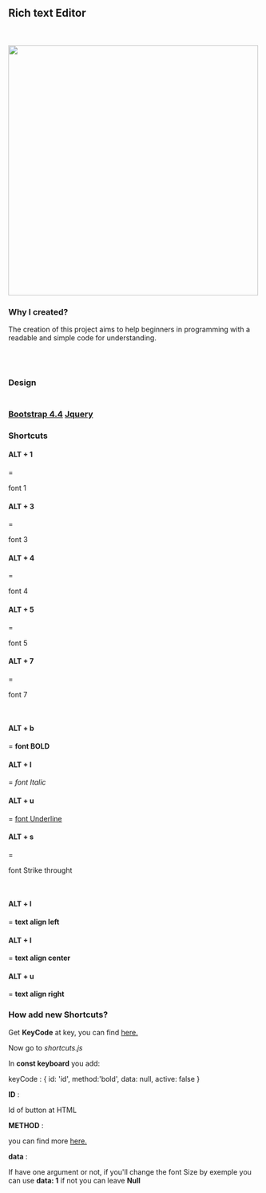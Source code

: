 <h2>Rich text Editor</h2>
<br>
<br>
<img height=" 500px" width ="500px" src=”icon/richtext.png”>

<h3> Why I created?</h3>

<p>
The creation of this project aims to help beginners in programming with a readable and simple code for understanding.</p>

<br>
<br>
<h3>Design<h3>
<br>
<a href="https://getbootstrap.com/">Bootstrap 4.4</a>
<a href="https://jquery.com/">Jquery</a>
<br>
<h3>Shortcuts</h3>

<h4>ALT + 1</h4> = <p>font 1</p>
<h4>ALT + 3</h4> = <p>font 3</p>
<h4>ALT + 4</h4> = <p>font 4</p>
<h4>ALT + 5</h4> = <p>font 5</p>
<h4>ALT + 7</h4> = <p>font 7</p>
<br>
<h4>ALT + b</h4> = <b>font BOLD</b>
<h4>ALT + I</h4> = <i>font Italic</i>
<h4>ALT + u</h4> = <u>font Underline</u>
<h4>ALT + s</h4> = <p>font Strike throught</p>
<br>
<h4>ALT + l</h4> = <b>text align left</b>
<h4>ALT + I</h4> = <b>text align center</b>
<h4>ALT + u</h4> = <b>text align right</b>
<br>
<h3>How add new Shortcuts?</h3>

Get <b>KeyCode</b> at key, you can find <a href="https://keycode.info/">here.</a>

Now go to <i>shortcuts.js</i> 

In <b>const keyboard</b> you add:


keyCode : {
        id: 'id', 
        method:'bold',
        data: null,
        active: false
}

<b>ID</b> : <p>Id of button at HTML</p>
<b>METHOD</b> : <p>you can find more <a href="https://developer.mozilla.org/pt-BR/docs/Web/API/Document/execCommand">here.</a></p>
<b>data</b> : <p>If have one argument or not, if you'll change the font Size  by exemple you can use <b>data: 1</b> if not you can leave <b>Null</b> </p>
